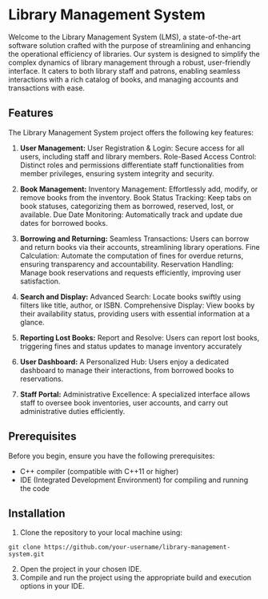 # Library Management System

Welcome to the Library Management System (LMS), a state-of-the-art software solution crafted with the purpose of streamlining and enhancing the operational efficiency of libraries. Our system is designed to simplify the complex dynamics of library management through a robust, user-friendly interface. It caters to both library staff and patrons, enabling seamless interactions with a rich catalog of books, and managing accounts and transactions with ease.

## Features

The Library Management System project offers the following key features:

1. **User Management:**
User Registration & Login: Secure access for all users, including staff and library members.
Role-Based Access Control: Distinct roles and permissions differentiate staff functionalities from member privileges, ensuring system integrity and security.

2. **Book Management:**
Inventory Management: Effortlessly add, modify, or remove books from the inventory.
Book Status Tracking: Keep tabs on book statuses, categorizing them as borrowed, reserved, lost, or available.
Due Date Monitoring: Automatically track and update due dates for borrowed books.

4. **Borrowing and Returning:**
Seamless Transactions: Users can borrow and return books via their accounts, streamlining library operations.
Fine Calculation: Automate the computation of fines for overdue returns, ensuring transparency and accountability.
Reservation Handling: Manage book reservations and requests efficiently, improving user satisfaction.

5. **Search and Display:**
Advanced Search: Locate books swiftly using filters like title, author, or ISBN.
Comprehensive Display: View books by their availability status, providing users with essential information at a glance.

6. **Reporting Lost Books:**
Report and Resolve: Users can report lost books, triggering fines and status updates to manage inventory accurately

7. **User Dashboard:**
A Personalized Hub: Users enjoy a dedicated dashboard to manage their interactions, from borrowed books to reservations.

8. **Staff Portal:**
Administrative Excellence: A specialized interface allows staff to oversee book inventories, user accounts, and carry out administrative duties efficiently.

## Prerequisites

Before you begin, ensure you have the following prerequisites:

- C++ compiler (compatible with C++11 or higher)
- IDE (Integrated Development Environment) for compiling and running the code

## Installation

1. Clone the repository to your local machine using:
```
git clone https://github.com/your-username/library-management-system.git
`````
2. Open the project in your chosen IDE.
3. Compile and run the project using the appropriate build and execution options in your IDE.
